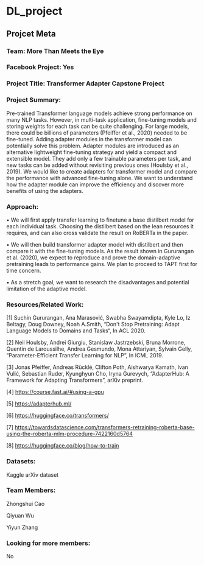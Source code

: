 # DL_project

## Projcet Meta

### Team: More Than Meets the Eye

### Facebook Project: Yes

### Project Title: Transformer Adapter Capstone Project

### Project Summary:

Pre-trained Transformer language models achieve strong performance on many NLP tasks. However, in multi-task application, fine-tuning models and storing weights for each task can be quite challenging. For large models, there could be billions of parameters (Pfeiffer et al., 2020) needed to be fine-tuned. Adding adapter modules in the transformer model can potentially solve this problem. Adapter modules are introduced as an alternative lightweight fine-tuning strategy and yield a compact and extensible model. They add only a few trainable parameters per task, and new tasks can be added without revisiting previous ones (Houlsby et al., 2019). We would like to create adapters for transformer model and compare the performance with advanced fine-tuning alone. We want to understand how the adapter module can improve the efficiency and discover more benefits of using the adapters.


### Approach:

•	We will first apply transfer learning to finetune a base distilbert model for each individual task. Choosing the distilbert based on the lean resources it requires, and can also cross validate the result on RoBERTa in the paper.

•	We will then build transformer adapter model with distilbert and then compare it with the fine-tuning models. As the result shown in Gururangan et al. (2020), we expect to reproduce and prove the domain-adaptive pretraining leads to performance gains. We plan to proceed to TAPT first for time concern.

•	As a stretch goal, we want to research the disadvantages and potential limitation of the adaptive model.

### Resources/Related Work:
[1] Suchin Gururangan, Ana Marasović, Swabha Swayamdipta, Kyle Lo, Iz Beltagy, Doug Downey, Noah A.Smith, “Don't Stop Pretraining: Adapt Language Models to Domains and Tasks“, In ACL 2020.

[2] Neil Houlsby, Andrei Giurgiu, Stanislaw Jastrzebski, Bruna Morrone, Quentin de Laroussilhe, Andrea Gesmundo, Mona Attariyan, Sylvain Gelly, “Parameter-Efficient Transfer Learning for NLP”, In ICML 2019.

[3] Jonas Pfeiffer, Andreas Rücklé, Clifton Poth, Aishwarya Kamath, Ivan Vulić, Sebastian Ruder, Kyunghyun Cho, Iryna Gurevych, “AdapterHub: A Framework for Adapting Transformers”, arXiv preprint.

[4] https://course.fast.ai/#using-a-gpu

[5] https://adapterhub.ml/

[6] https://huggingface.co/transformers/

[7] https://towardsdatascience.com/transformers-retraining-roberta-base-using-the-roberta-mlm-procedure-7422160d5764

[8] https://huggingface.co/blog/how-to-train

### Datasets:

Kaggle arXiv dataset

### Team Members:

Zhongshui Cao

Qiyuan Wu

Yiyun Zhang

### Looking for more members:
No
